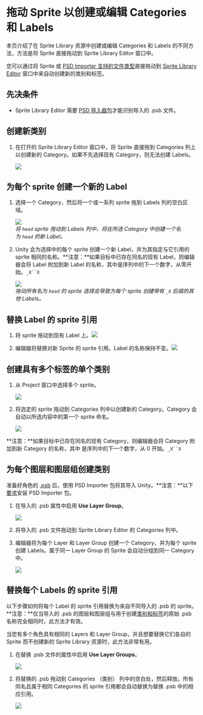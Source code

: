 # 拖动 Sprite 以创建或编辑 Categories 和 Labels

本页介绍了在 Sprite Library 资源中创建或编辑 Categories 和 Labels 的不同方法，方法是将 Sprite 直接拖动到 Sprite Library Editor 窗口中。

您可以通过将 Sprite 或 [PSD Importer 支持的文件类型](https://docs.unity.cn/Packages/com.unity.2d.psdimporter@latest)直接拖动到 [Sprite Library Editor](https://docs.unity.cn/Packages/com.unity.2d.animation@9.0/manual/SL-Editor.html) 窗口中来自动创建新的类别和标签。

## 先决条件

- Sprite Library Editor 需要 [PSD 导入器包](https://docs.unity.cn/Packages/com.unity.2d.psdimporter@latest)才能识别导入的 .psb 文件。

## 创建新类别

1. 在打开的 Sprite Library Editor 窗口中，将 Sprite 直接拖到 Categories 列上以创建新的 Category。如果不先选择现有 Category，则无法创建 Labels。
    
    ![](https://docs.unity.cn/Packages/com.unity.2d.animation@9.0/manual/images/sl-editor-drag-sprite-category.png)
    

## 为每个 sprite 创建一个新的 Label

1. 选择一个 Category，然后将一个或一系列 sprite 拖到 Labels 列的空白区域。
    
    ![](https://docs.unity.cn/Packages/com.unity.2d.animation@9.0/manual/images/2D-animation-SLAsset-drag-n-drop-04.png)  
    _将 `head` sprite 拖动到 Labels 列中，将在所选 Category 中创建一个名为 `head` 的新 Label。_
    
2. Unity 会为选择中的每个 sprite 创建一个新 Label，并为其指定与它引用的 sprite 相同的名称。**注意：**如果目标中已存在同名的现有 Label，则编辑器会将 Label 附加到新 Label 的名称，其中是序列中的下一个数字，从零开始。`_X``X`
    
    ![](https://docs.unity.cn/Packages/com.unity.2d.animation@9.0/manual/images/2D-animation-SLAsset-drag-n-drop-04-finished.png)  
    _拖动所有名为 `head` 的 sprite 选择会导致为每个 sprite 创建带有 `_X` 后缀的其他 Labels。_
    

## 替换 Label 的 sprite 引用

1. 将 sprite 拖动到现有 Label 上。![](https://docs.unity.cn/Packages/com.unity.2d.animation@9.0/manual/images/2D-animation-SLAsset-drag-n-drop-05.png)
    
2. 编辑器将替换对新 Sprite 的 sprite 引用。Label 的名称保持不变。![](https://docs.unity.cn/Packages/com.unity.2d.animation@9.0/manual/images/2D-animation-SLAsset-drag-n-drop-05-finished.png)
    

## 创建具有多个标签的单个类别

1. 从 Project 窗口中选择多个 sprite。
    
    ![](https://docs.unity.cn/Packages/com.unity.2d.animation@9.0/manual/images/sl-editor-drag-select-sprites.png)
    
2. 将选定的 sprite 拖动到 Categories 列中以创建新的 Category。Category 会自动以所选内容中的第一个 sprite 命名。
    
    ![](https://docs.unity.cn/Packages/com.unity.2d.animation@9.0/manual/images/sl-editor-drag-select-sprites-drop.png)
    

**注意：**如果目标中已存在同名的现有 Category，则编辑器会将 Category 附加到新 Category 的名称，其中 是序列中的下一个数字，从 0 开始。`_X``X`

## 为每个图层和图层组创建类别

准备好角色的 [.psb](https://docs.unity.cn/Packages/com.unity.2d.animation@9.0/manual/PreparingArtwork.html) 后，使用 PSD Importer 包将其导入 Unity。**注意：**以下[要求](https://docs.unity.cn/Packages/com.unity.2d.animation@9.0/manual/SL-Drag.html#prerequisites)安装 PSD Importer 包。

1. 在导入的 .psb 属性中启用 **Use Layer Group**。
    
    ![](https://docs.unity.cn/Packages/com.unity.2d.animation@9.0/manual/images/sl-editor-drag-wolf-layer-groups.png)
    
2. 将导入的 .psb 文件拖动到 Sprite Library Editor 的 Categories 列中。
    
3. 编辑器将为每个 Layer 和 Layer Group 创建一个 Category，并为每个 sprite 创建 Labels。属于同一 Layer Group 的 Sprite 会自动分组到同一 Category 中。
    
    ![](https://docs.unity.cn/Packages/com.unity.2d.animation@9.0/manual/images/sl-editor-drag-wolf-labels.png)
    

## 替换每个 Labels 的 sprite 引用

以下步骤如何将每个 Label 的 sprite 引用替换为来自不同导入的 .psb 的 sprite。**注意：**仅当导入的 .psb 的图层和图层组与用于创建[类别和标签](https://docs.unity.cn/Packages/com.unity.2d.animation@9.0/manual/SL-Drag.html#create-categories-for-each-layer-and-layer-group)的原始 .psb 名称完全相同时，此方法才有效。

当您有多个角色具有相同的 Layers 和 Layer Group，并且想要替换它们各自的 Sprite 而不创建新的 Sprite Library 资源时，此方法非常有用。

1. 在替换 .psb 文件的属性中启用 **Use Layer Groups**。
    
    ![](https://docs.unity.cn/Packages/com.unity.2d.animation@9.0/manual/images/sl-editor-drag-knight-drag.png)
    
2. 将替换的 .psb 拖动到 Categories （类别） 列中的空白处，然后释放。所有同名且属于相同 Categories 的 sprite 引用都会自动替换为替换 .psb 中的相应引用。
    
    ![](https://docs.unity.cn/Packages/com.unity.2d.animation@9.0/manual/images/sl-editor-drag-knight-drop.png)